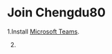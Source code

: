 # Join Chengdu80

1.Install [Microsoft Teams](https://www.microsoft.com/zh-cn/microsoft-365/microsoft-teams/download-app#desktopAppDownloadregion).

2.


